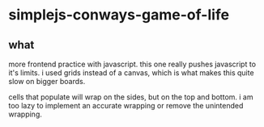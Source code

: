 # simplejs-conways-game-of-life

## what

more frontend practice with javascript. this one really pushes javascript to it's limits. i used grids instead of a canvas, which is what makes this quite slow on bigger boards.

cells that populate will wrap on the sides, but on the top and bottom. i am too lazy to implement an accurate wrapping or remove the unintended wrapping.
